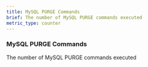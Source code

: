 ```yaml
---
title: MySQL PURGE Commands
brief: The number of MySQL PURGE commands executed
metric_type: counter
---
```

### MySQL PURGE Commands

The number of MySQL PURGE commands executed
